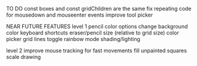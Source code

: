 TO DO
const boxes and const gridChildren are the same
fix repeating code for mousedown and mouseenter events
improve tool picker

NEAR FUTURE FEATURES
level 1
pencil color options 
change background color
keyboard shortcuts
eraser/pencil size (relative to grid size)
color picker 
grid lines toggle
rainbow mode 
shading/lighting

level 2
improve mouse tracking for fast movements
fill unpainted squares
scale drawing

